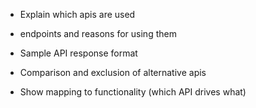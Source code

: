 
- Explain which apis are used

- endpoints and reasons for using them

- Sample API response format

- Comparison and exclusion of alternative apis

- Show mapping to functionality (which API drives what)